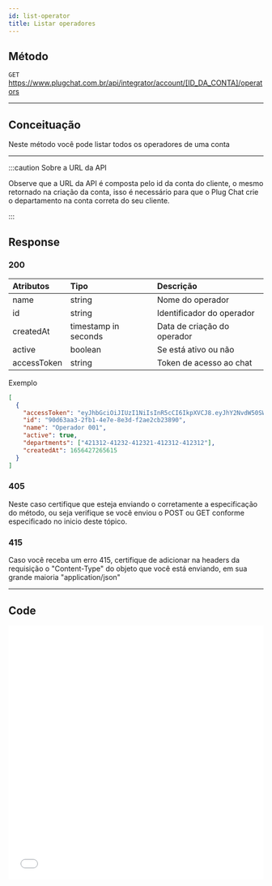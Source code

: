 ```yaml
---
id: list-operator
title: Listar operadores
---
```


## Método

`GET` https://www.plugchat.com.br/api/integrator/account/[ID_DA_CONTA]/operators

---

## Conceituação

Neste método você pode listar todos os operadores de uma conta

---

:::caution Sobre a URL da API

Observe que a URL da API é composta pelo id da conta do cliente, o mesmo retornado na criação da conta, isso é necessário para que o Plug Chat crie o departamento na conta correta do seu cliente.

:::

## Response

### 200

| Atributos   | Tipo                 | Descrição                   |
| :---------- | :------------------- | :-------------------------- |
| name        | string               | Nome do operador            |
| id          | string               | Identificador do operador   |
| createdAt   | timestamp in seconds | Data de criação do operador |
| active      | boolean              | Se está ativo ou não        |
| accessToken | string               | Token de acesso ao chat     |

Exemplo

```json
[
  {
    "accessToken": "eyJhbGciOiJIUzI1NiIsInR5cCI6IkpXVCJ8.eyJhY2NvdW50SWQiOiIyMTRkNjk03243205YmU4LTRmM2MtODA1My0xNDAzNTdmMTdhYTUiLCJvcGVyYXRvcklkIjoiOTBkNjNhYTMtMmZiMS00ZTdlLThlM2QtZjJhZTJj23jhuDkwIiwiaWF0IjoxNjU2NDI3MjY1LCJleHAiOjE2ODc5ODQxOTF9.EzoCzs_FZ7Lbuag03g2BHW709jJTZ12tFyv-xj3hiuyb",
    "id": "90d63aa3-2fb1-4e7e-8e3d-f2ae2cb23890",
    "name": "Operador 001",
    "active": true,
    "departments": ["421312-41232-412321-412312-412312"],
    "createdAt": 1656427265615
  }
]
```

### 405

Neste caso certifique que esteja enviando o corretamente a especificação do método, ou seja verifique se você enviou o POST ou GET conforme especificado no inicio deste tópico.

### 415

Caso você receba um erro 415, certifique de adicionar na headers da requisição o "Content-Type" do objeto que você está enviando, em sua grande maioria "application/json"

---

## Code

<iframe src="//api.apiembed.com/?source=https://raw.githubusercontent.com/fourpixelit/plug-chat-partner-docs/main/json-examples/list-operator.json&targets=all" frameBorder="0" scrolling="no" width="100%" height="500px" seamless></iframe>
